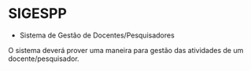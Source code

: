 # SIGESPP
- Sistema de Gestão de Docentes/Pesquisadores

O sistema deverá prover uma maneira para gestão das atividades de um docente/pesquisador.
